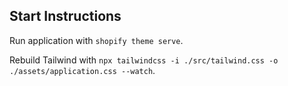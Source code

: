
## Start Instructions
Run application with ```shopify theme serve```.

Rebuild Tailwind with ```npx tailwindcss -i ./src/tailwind.css -o ./assets/application.css --watch```.
